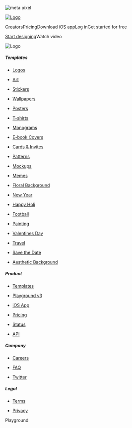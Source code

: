 ![meta pixel](https://www.facebook.com/tr?id=987513596183144&ev=PageView&noscript=1)

[![Logo](https://cdn.playground.com/logo/Logo_monochrome.png)](https://www.mightyapp.com/)

[Creators](https://www.mightyapp.com/become-a-creator)[Pricing](https://www.mightyapp.com/design/pricing)Download iOS appLog inGet started for free

[Start designing](https://www.mightyapp.com/design)Watch video

![Logo](/logos/logo-icon.png)

##### Templates

* [Logos](https://www.mightyapp.com/design/c/logo?notour)
    
* [Art](https://www.mightyapp.com/design/c/art?notour)
    
* [Stickers](https://www.mightyapp.com/design/c/stickers?notour)
    
* [Wallpapers](https://www.mightyapp.com/design/c/mobile-wallpaper?notour)
    
* [Posters](https://www.mightyapp.com/design/c/poster?notour)
    
* [T-shirts](https://www.mightyapp.com/design/c/t-shirt?notour)
    
* [Monograms](https://www.mightyapp.com/design/c/monogram?notour)
    
* [E-book Covers](https://www.mightyapp.com/design/c/ebook-cover?notour)
    
* [Cards & Invites](https://www.mightyapp.com/design/c/cards-invites?notour)
    
* [Patterns](https://www.mightyapp.com/design/c/seamless-patterns?notour)
    
* [Mockups](https://www.mightyapp.com/design/c/mockups?notour)
    
* [Memes](https://www.mightyapp.com/design/c/memes?notour)
    
* [Floral Background](https://www.mightyapp.com/templates/s/floral-background)
    
* [New Year](https://www.mightyapp.com/templates/s/new-year)
    
* [Happy Holi](https://www.mightyapp.com/templates/s/happy-holi)
    
* [Football](https://www.mightyapp.com/templates/s/football)
    
* [Painting](https://www.mightyapp.com/templates/s/painting)
    
* [Valentines Day](https://www.mightyapp.com/templates/s/valentines-day)
    
* [Travel](https://www.mightyapp.com/templates/s/travel)
    
* [Save the Date](https://www.mightyapp.com/templates/s/save-the-date)
    
* [Aesthetic Background](https://www.mightyapp.com/templates/s/aesthetic-background)
    

##### Product

* [Templates](https://www.mightyapp.com/design)
    
* [Playground v3](https://www.mightyapp.com/pg-v3)
    
* [iOS App](https://apps.apple.com/us/app/playground-ai-art-generator/id6478421458)
    
* [Pricing](https://www.mightyapp.com/design/pricing)
    
* [Status](https://status.playground.com/)
    
* [API](https://www.mightyapp.com/enterprise/api)
    

##### Company

* [Careers](https://www.mightyapp.com/jobs)
    
* [FAQ](https://www.mightyapp.com/faq)
    
* [Twitter](https://twitter.com/playground_ai)
    

##### Legal

* [Terms](https://www.mightyapp.com/terms)
    
* [Privacy](https://www.mightyapp.com/privacy)
    

Playground